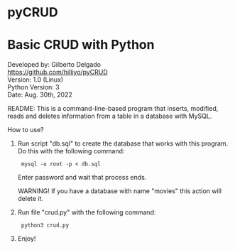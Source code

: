 # pyCRUD
Basic CRUD with Python
=============================
Developed by: Gilberto Delgado<br>
https://github.com/hilliyo/pyCRUD<br>
Version: 1.0 (Linux)<br>
Python Version: 3<br>
Date: Aug. 30th, 2022<br>

README:
This is a command-line-based program that inserts, modified, reads and deletes information from a table in a database with MySQL.

How to use?

1. Run script "db.sql" to create the database that works with this program.
   Do this with the following command:

		mysql -u root -p < db.sql

   Enter password and wait that process ends.

   WARNING! If you have a database with name "movies" this action will delete it.

2. Run file "crud.py" with the following command:
   
		python3 crud.py

3. Enjoy!